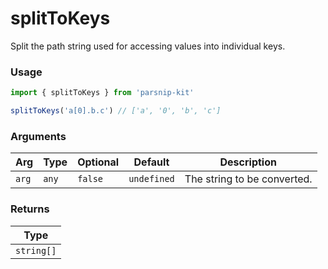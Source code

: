 # splitToKeys
      
Split the path string used for accessing values into individual keys.

### Usage

```ts
import { splitToKeys } from 'parsnip-kit'

splitToKeys('a[0].b.c') // ['a', '0', 'b', 'c']
```

      
### Arguments
      
| Arg | Type | Optional | Default | Description |
| --- | --- | --- | --- | --- |
| `arg` | `any` | `false` | `undefined` | The string to be converted. |
      
### Returns

| Type |
| ---  |
| `string[]`  |